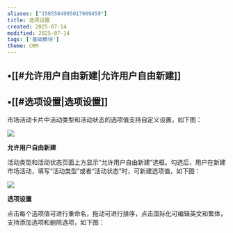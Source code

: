 ```yaml
---
aliases: ["1585504995017909459"]
title: 选项设置
created: 2025-07-14
modified: 2025-07-14
tags: ['基础模块']
theme: CRM
---
```


## •[[#允许用户自由新建|允许用户自由新建]]

## •[[#选项设置|选项设置]]

市场活动卡片中活动类型和活动状态的选项值支持自定义设置，如下图：

![](https://myhelpdoc.oss-cn-heyuan.aliyuncs.com/mdimages/4a24b0033dbb834fcd648452b42172c9.jpg)

**允许用户自由新建**

活动类型和活动状态页面上方显示“允许用户自由新建”选框。勾选后，用户在新建市场活动，填写“活动类型”或者“活动状态”时，可新建选项值，如下图：

![](https://myhelpdoc.oss-cn-heyuan.aliyuncs.com/mdimages/ae07100c9aeae33aeac83769ef1ba111.jpg)

**选项设置**

点击每个选项值可进行重命名，拖动可进行排序，点击国际化可编辑英文和繁体，支持添加选项和删除选项，如下图：

